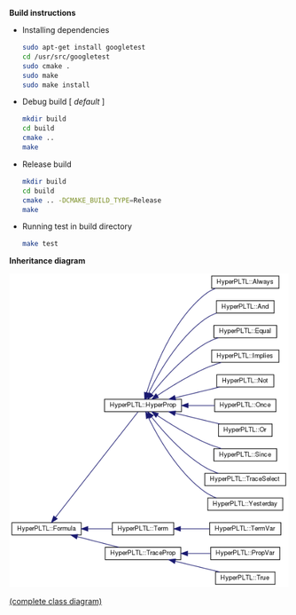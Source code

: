 

**Build instructions**

* Installing dependencies

  ```bash
  sudo apt-get install googletest
  cd /usr/src/googletest
  sudo cmake .
  sudo make
  sudo make install
  ```

- Debug build [ *default* ]

  ```bash
  mkdir build
  cd build
  cmake ..
  make
  ```

- Release build

  ```bash
  mkdir build
  cd build
  cmake .. -DCMAKE_BUILD_TYPE=Release
  make
  ```

- Running test in build directory

  ```bash
  make test
  ```

**Inheritance diagram**

<img src="./doc/inherit_graph_0.png" />

[(complete class diagram)](https://raw.githubusercontent.com/tgourav/fuzztest/master/libprop/doc/class_hyper_p_l_t_l_1_1_formula__inherit__graph.png)
